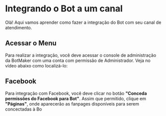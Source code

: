 # Integrando o Bot a um canal

Olá! Aqui vamos aprender como fazer a integração do Bot com seu canal de atendimento.


## Acessar o Menu

Para realizar a integração, você deve acessar o console de administração da BotMaker com uma conta com permissão de Administrador. Veja no vídeo abaixo como localizá-lo:

## Facebook
Para integração com Facebook, você deve clicar no botão **"Conceda permissões do Facebook para Bot"**. Assim que permitido, clique em **"Páginas"**, onde aparecerão as fanpages disponíveis para serem concectadas à Bo
<!--stackedit_data:
eyJoaXN0b3J5IjpbLTExMTIxMzA1M119
-->